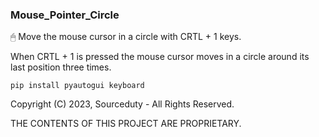 ### Mouse_Pointer_Circle

🖱 Move the mouse cursor in a circle with CRTL + 1 keys.

When CRTL + 1 is pressed the mouse cursor moves in a circle around its last position three times.


```
pip install pyautogui keyboard

```

Copyright (C) 2023, Sourceduty - All Rights Reserved.

THE CONTENTS OF THIS PROJECT ARE PROPRIETARY.
